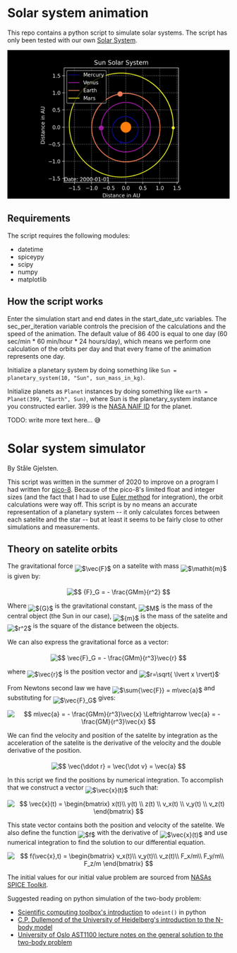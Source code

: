 # Solar system animation

This repo contains a python script to simulate solar systems. The script has only been tested with our own [Solar System](https://en.wikipedia.org/wiki/Solar_System).

![Solar system animation example](solarsystem-sim-example.gif)

## Requirements

The script requires the following modules:

- datetime
- spiceypy
- scipy
- numpy
- matplotlib

## How the script works

Enter the simulation start and end dates in the start_date_utc variables. The sec_per_iteration variable controls the precision of the calculations and the speed of the animation. The default value of 86 400 is equal to one day (60 sec/min \* 60 min/hour \* 24 hours/day), which means we perform one calculation of the orbits per day and that every frame of the animation represents one day.

Initialize a planetary system by doing something like `Sun = planetary_system(10, "Sun", sun_mass_in_kg)`.

Initialize planets as `Planet` instances by doing something like `earth = Planet(399, "Earth", Sun)`, where Sun is the planetary_system instance you constructed earlier. 399 is the [NASA NAIF ID](https://naif.jpl.nasa.gov/pub/naif/toolkit_docs/FORTRAN/req/naif_ids.html) for the planet.

TODO: write more text here... 😅

# Solar system simulator

By Ståle Gjelsten.

This script was written in the summer of 2020 to improve on a program I had written for
[pico-8](https://www.lexaloffle.com/pico-8.php). Because of the pico-8's limited float and
integer sizes (and the fact that I had to use [Euler method](https://en.wikipedia.org/wiki/Euler_method) 
for integration), the orbit calculations were way off. This script is by no means an accurate representation
of a planetary system -- it only calculates forces between each satelite and the star -- but at least
it seems to be fairly close to other simulations and measurements.

## Theory on satelite orbits

The gravitational force <img alt="$\vec{F}$" src="https://cdn.jsdelivr.net/gh/stalegjelsten/solar-system-sim@master/svgs/1e542f84ff6a79def15ac7917bec74ec.svg" align="middle" width="13.17075374999999pt" height="31.799054100000024pt"/> on a satelite with mass <img alt="$\mathit{m}$" src="https://cdn.jsdelivr.net/gh/stalegjelsten/solar-system-sim@master/svgs/a5ce76803df9f80dfc5d54846a7f65d5.svg" align="middle" width="14.70390239999999pt" height="14.15524440000002pt"/> is given by:
<p align="center"><img alt="$$ {F}_G = - \frac{GMm}{r^2} $$" src="https://cdn.jsdelivr.net/gh/stalegjelsten/solar-system-sim@master/svgs/f755c890b14bdcd14a32bf24b2d8785b.svg" align="middle" width="103.40032889999999pt" height="33.62942055pt"/></p>
Where <img alt="${G}$" src="https://cdn.jsdelivr.net/gh/stalegjelsten/solar-system-sim@master/svgs/87a85cab9b67ef503f2fca1e6adc33da.svg" align="middle" width="12.92464304999999pt" height="22.465723500000017pt"/> is the gravitational constant, <img alt="$M$" src="https://cdn.jsdelivr.net/gh/stalegjelsten/solar-system-sim@master/svgs/fb97d38bcc19230b0acd442e17db879c.svg" align="middle" width="17.73973739999999pt" height="22.465723500000017pt"/> is the mass of the central object (the Sun in our case), 
<img alt="${m}$" src="https://cdn.jsdelivr.net/gh/stalegjelsten/solar-system-sim@master/svgs/1e277ba1ce19c790851f457314abfa6b.svg" align="middle" width="14.433101099999991pt" height="14.15524440000002pt"/> is the mass of the satelite and <img alt="$r^2$" src="https://cdn.jsdelivr.net/gh/stalegjelsten/solar-system-sim@master/svgs/dd9ad1899e5c8220c8b4bbc13483d097.svg" align="middle" width="14.42550119999999pt" height="26.76175259999998pt"/> is the square of the distance between the objects.

We can also express the gravitational force as a vector:

<p align="center"><img alt="$$ \vec{F}_G = - \frac{GMm}{r^3}\vec{r} $$" src="https://cdn.jsdelivr.net/gh/stalegjelsten/solar-system-sim@master/svgs/0fb7219a57279356712249c10918abd9.svg" align="middle" width="115.59652994999999pt" height="33.62942055pt"/></p>

where <img alt="$\vec{r}$" src="https://cdn.jsdelivr.net/gh/stalegjelsten/solar-system-sim@master/svgs/b32c2a51de7b6df016e08d3c668bdf29.svg" align="middle" width="10.747741949999993pt" height="23.488575000000026pt"/> is the position vector and <img alt="$r=\sqrt{ \lvert x \rvert}$" src="https://cdn.jsdelivr.net/gh/stalegjelsten/solar-system-sim@master/svgs/d246d7b1061818208b4e99e106d48e50.svg" align="middle" width="64.75640324999999pt" height="29.424786600000015pt"/>.

From Newtons second law we have <img alt="$\sum{\vec{F}} = m\vec{a}$" src="https://cdn.jsdelivr.net/gh/stalegjelsten/solar-system-sim@master/svgs/fa31f112c857f3891d84b6a758ea1682.svg" align="middle" width="79.01440799999999pt" height="31.799054100000024pt"/> and substituting for <img alt="$\vec{F}_G$" src="https://cdn.jsdelivr.net/gh/stalegjelsten/solar-system-sim@master/svgs/da14a7649c5f43262297c60caaf7a32b.svg" align="middle" width="20.805292199999986pt" height="31.799054100000024pt"/> gives:

<p align="center"><img alt="$$ m\vec{a} = - \frac{GMm}{r^3}\vec{x} \Leftrightarrow \vec{a} = - \frac{GM}{r^3}\vec{x} $$" src="https://cdn.jsdelivr.net/gh/stalegjelsten/solar-system-sim@master/svgs/df68b9b36dbe6166c3d7e65bdac8ea44.svg" align="middle" width="230.36326004999998pt" height="33.62942055pt"/></p>

We can find the velocity and position of the satelite by integration as the acceleration of the satelite
is the derivative of the velocity and the double derivative of the position.

<p align="center"><img alt="$$ \vec{\ddot r} = \vec{\dot v} = \vec{a} $$" src="https://cdn.jsdelivr.net/gh/stalegjelsten/solar-system-sim@master/svgs/5bb8b45ce51c6a9a39ef0345ee98da5c.svg" align="middle" width="70.50862995pt" height="15.645186149999999pt"/></p>

In this script we find the positions by numerical integration. To accomplish that we construct a vector <img alt="$\vec{x}(t)$" src="https://cdn.jsdelivr.net/gh/stalegjelsten/solar-system-sim@master/svgs/ec2a7d3c63d41be3886d013bcc8a3056.svg" align="middle" width="28.33622219999999pt" height="24.65753399999998pt"/> such that:

<p align="center"><img alt="$$ \vec{x}(t) = \begin{bmatrix} x(t)\\ y(t) \\ z(t) \\ v_x(t) \\ v_y(t) \\ v_z(t) \end{bmatrix} $$" src="https://cdn.jsdelivr.net/gh/stalegjelsten/solar-system-sim@master/svgs/579471fcd94ee308cee6dafb55846f11.svg" align="middle" width="107.13755249999998pt" height="118.35734295pt"/></p>

This state vector contains both the position and velocity of the satelite.
We also define the function <img alt="$f$" src="https://cdn.jsdelivr.net/gh/stalegjelsten/solar-system-sim@master/svgs/190083ef7a1625fbc75f243cffb9c96d.svg" align="middle" width="9.81741584999999pt" height="22.831056599999986pt"/> with the derivative of <img alt="$\vec{x}(t)$" src="https://cdn.jsdelivr.net/gh/stalegjelsten/solar-system-sim@master/svgs/ec2a7d3c63d41be3886d013bcc8a3056.svg" align="middle" width="28.33622219999999pt" height="24.65753399999998pt"/> and use numerical integration to find the solution
to our differential equation.

<p align="center"><img alt="$$ f(\vec{x},t) = \begin{bmatrix} v_x(t)\\ v_y(t)\\ v_z(t)\\ F_x/m\\ F_y/m\\ F_z/m \end{bmatrix} $$" src="https://cdn.jsdelivr.net/gh/stalegjelsten/solar-system-sim@master/svgs/694b80136eb5c63c902f9b61d133b20a.svg" align="middle" width="130.57465079999997pt" height="118.35734295pt"/></p>

The initial values for our initial value problem are sourced from [NASAs SPICE Toolkit](https://naif.jpl.nasa.gov/naif/toolkit.html).

Suggested reading on python simulation of the two-body problem:

- [Scientific computing toolbox's introduction](https://faculty1.coloradocollege.edu/~sburns/toolbox/ODE_II.html) to 
`odeint()` in python
- [C.P. Dullemond of the University of Heidelberg's introduction to the N-body model](http://www.ita.uni-heidelberg.de/~dullemond/lectures/studtage_compastro_2018/Chapter_1.pdf)
- [University of Oslo AST1100 lecture notes on the general solution to the two-body problem](https://www.uio.no/studier/emner/matnat/astro/AST1100/h13/undervisningsmateriale/ast1100-fullstendig.pdf)
